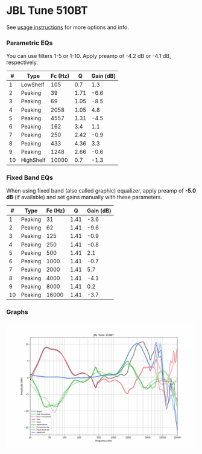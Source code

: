 # JBL Tune 510BT
See [usage instructions](https://github.com/jaakkopasanen/AutoEq#usage) for more options and info.

### Parametric EQs
You can use filters 1-5 or 1-10. Apply preamp of -4.2 dB or -4.1 dB, respectively.

|   # | Type      |   Fc (Hz) |    Q |   Gain (dB) |
|-----|-----------|-----------|------|-------------|
|   1 | LowShelf  |       105 | 0.7  |         1.3 |
|   2 | Peaking   |        39 | 1.71 |        -6.6 |
|   3 | Peaking   |        69 | 1.05 |        -8.5 |
|   4 | Peaking   |      2058 | 1.05 |         4.8 |
|   5 | Peaking   |      4557 | 1.31 |        -4.5 |
|   6 | Peaking   |       162 | 3.4  |         1.1 |
|   7 | Peaking   |       250 | 2.42 |        -0.9 |
|   8 | Peaking   |       433 | 4.36 |         3.3 |
|   9 | Peaking   |      1248 | 2.66 |        -0.6 |
|  10 | HighShelf |     10000 | 0.7  |        -1.3 |

### Fixed Band EQs
When using fixed band (also called graphic) equalizer, apply preamp of **-5.0 dB** (if available) and set gains manually with these parameters.

|   # | Type    |   Fc (Hz) |    Q |   Gain (dB) |
|-----|---------|-----------|------|-------------|
|   1 | Peaking |        31 | 1.41 |        -3.6 |
|   2 | Peaking |        62 | 1.41 |        -9.6 |
|   3 | Peaking |       125 | 1.41 |        -0.9 |
|   4 | Peaking |       250 | 1.41 |        -0.8 |
|   5 | Peaking |       500 | 1.41 |         2.1 |
|   6 | Peaking |      1000 | 1.41 |        -0.7 |
|   7 | Peaking |      2000 | 1.41 |         5.7 |
|   8 | Peaking |      4000 | 1.41 |        -4.1 |
|   9 | Peaking |      8000 | 1.41 |         0.2 |
|  10 | Peaking |     16000 | 1.41 |        -3.7 |

### Graphs
![](./JBL%20Tune%20510BT.png)
